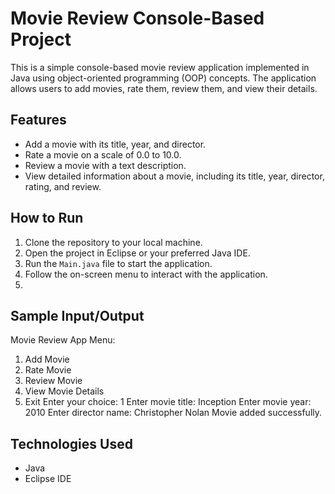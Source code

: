 # Movie Review Console-Based Project

This is a simple console-based movie review application implemented in Java using object-oriented programming (OOP) concepts. The application allows users to add movies, rate them, review them, and view their details.

## Features
- Add a movie with its title, year, and director.
- Rate a movie on a scale of 0.0 to 10.0.
- Review a movie with a text description.
- View detailed information about a movie, including its title, year, director, rating, and review.

## How to Run
1. Clone the repository to your local machine.
2. Open the project in Eclipse or your preferred Java IDE.
3. Run the `Main.java` file to start the application.
4. Follow the on-screen menu to interact with the application.
5. 
## Sample Input/Output
Movie Review App Menu:
1. Add Movie
2. Rate Movie
3. Review Movie
4. View Movie Details
5. Exit
Enter your choice: 1
Enter movie title: Inception
Enter movie year: 2010
Enter director name: Christopher Nolan
Movie added successfully.
## Technologies Used
- Java
- Eclipse IDE
